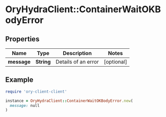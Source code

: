 # OryHydraClient::ContainerWaitOKBodyError

## Properties

| Name | Type | Description | Notes |
| ---- | ---- | ----------- | ----- |
| **message** | **String** | Details of an error | [optional] |

## Example

```ruby
require 'ory-client-client'

instance = OryHydraClient::ContainerWaitOKBodyError.new(
  message: null
)
```


